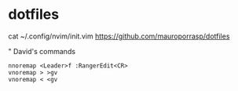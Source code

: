 # dotfiles


cat ~/.config/nvim/init.vim 
https://github.com/mauroporrasp/dotfiles



" David's commands
```
nnoremap <Leader>f :RangerEdit<CR>
vnoremap > >gv
vnoremap < <gv
```
